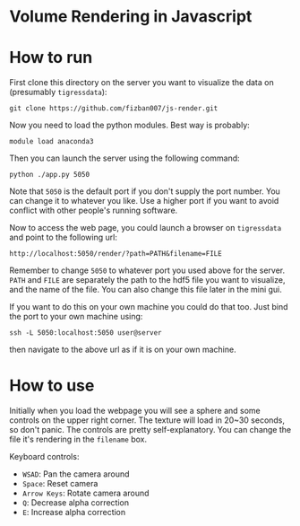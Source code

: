 Volume Rendering in Javascript
==============================

# How to run

First clone this directory on the server you want to visualize the data on (presumably `tigressdata`):

    git clone https://github.com/fizban007/js-render.git
	
Now you need to load the python modules. Best way is probably:

    module load anaconda3
	
Then you can launch the server using the following command:

	python ./app.py 5050
	
Note that `5050` is the default port if you don't supply the port number. You can change it to whatever you like. Use a higher port if you want to avoid conflict with other people's running software.

Now to access the web page, you could launch a browser on `tigressdata` and point to the following url:

	http://localhost:5050/render/?path=PATH&filename=FILE
	
Remember to change `5050` to whatever port you used above for the server. `PATH` and `FILE` are separately the path to the hdf5 file you want to visualize, and the name of the file. You can also change this file later in the mini gui.

If you want to do this on your own machine you could do that too. Just bind the port to your own machine using:

	ssh -L 5050:localhost:5050 user@server
	
then navigate to the above url as if it is on your own machine.

# How to use

Initially when you load the webpage you will see a sphere and some controls on the upper right corner. The texture will load in 20~30 seconds, so don't panic. The controls are pretty self-explanatory. You can change the file it's rendering in the `filename` box.

Keyboard controls:

- `WSAD`: Pan the camera around
- `Space`: Reset camera
- `Arrow Keys`: Rotate camera around
- `Q`: Decrease alpha correction
- `E`: Increase alpha correction
